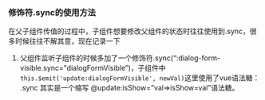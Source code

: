 ### 修饰符.sync的使用方法

在父子组件传值的过程中，子组件想要修改父组件的状态时往往使用到.sync，很多时候往往不解其意，现在记录一下

1. 父组件监听子组件的时候多加了一个修饰符.sync(“:dialog-form-visible.sync="dialogFormVisible”)，子组件中`this.$emit('update:dialogFormVisible', newVal)`这里使用了vue语法糖：   
.sync 其实是一个缩写 @update:isShow=”val=>isShow=val”语法糖。
